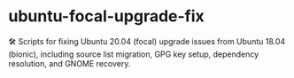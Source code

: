 # ubuntu-focal-upgrade-fix
🛠️ Scripts for fixing Ubuntu 20.04 (focal) upgrade issues from Ubuntu 18.04 (bionic), including source list migration, GPG key setup, dependency resolution, and GNOME recovery.
